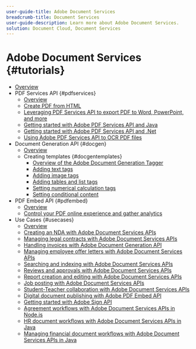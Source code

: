 ```yaml
---
user-guide-title: Adobe Document Services
breadcrumb-title: Document Services
user-guide-description: Learn more about Adobe Document Services.
solution: Document Cloud, Document Services
---
```


# Adobe Document Services {#tutorials}

+ [Overview](overview.md)
+ PDF Services API {#pdfservices}
  + [Overview](pdfservices/overview-pdfservices.md)
  + [Create PDF from HTML](pdfservices/createpdffromhtml.md)
  + [Leveraging PDF Services API to export PDF to Word, PowerPoint, and more](pdfservices/exportpdf.md)
  + [Getting started with Adobe PDF Services API and Java](pdfservices/gettingstartedjava.md)
  + [Getting started with Adobe PDF Services API and .Net](pdfservices/gettingstartednet.md)
  + [Using Adobe PDF Services API to OCR PDF files](pdfservices/ocr.md)
+ Document Generation API {#docgen}
  + [Overview](docgen/overview-docgen.md)
  + Creating templates {#docgentemplates}
    + [Overview of the Adobe Document Generation Tagger](docgen/taggeroverview.md)
    + [Adding text tags](docgen/taggeraddtexttags.md)
    + [Adding image tags](docgen/taggeraddimagetags.md)
    + [Adding tables and list tags](docgen/taggertables.md)
    + [Setting numerical calculation tags](docgen/taggercalculations.md)
    + [Setting conditional content](docgen/taggerconditional.md)
+ PDF Embed API {#pdfembed}
  + [Overview](pdfembed/overview-embed.md)
  + [Control your PDF online experience and gather analytics](pdfembed/controlpdfexperience.md)
+ Use Cases {#usecases}
  + [Overview](usecases/overview-usecases.md)
  + [Creating an NDA with Adobe Document Services APIs](usecases/nda.md)
  + [Managing legal contracts with Adobe Document Services APIs](usecases/legal.md)
  + [Handling invoices with Adobe Document Generation API](usecases/invoices.md)
  + [Managing employee offer letters with Adobe Document Services APIs](usecases/offer.md)
  + [Searching and indexing with Adobe Document Services APIs](usecases/searching.md)
  + [Reviews and approvals with Adobe Document Services APIs](usecases/reviews.md)
  + [Report creation and editing with Adobe Document Services APIs](usecases/reportcreation.md)
  + [Job posting with Adobe Document Services APIs](usecases/jobposting.md)
  + [Student-Teacher collaboration with Adobe Document Services APIs](usecases/educationcollab.md)
  + [Digital document publishing with Adobe PDF Embed API](usecases/ddppdfembedapi.md)
  + [Getting started with Adobe Sign API](usecases/signapi.md)
  + [Agreement workflows with Adobe Document Services APIs in Node.js](usecases/AgreementWorkflowsNodejs.md)
  + [HR document workflows with Adobe Document Services APIs in Java](usecases/HRAgreementWorkflowsJava.md)
  + [Managing financial document workflows with Adobe Document Services APIs in Java](usecases/FinanceWorkflowsJava.md)
 